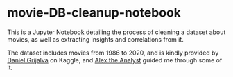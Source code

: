 # movie-DB-cleanup-notebook

This is a Jupyter Notebook detailing the process of cleaning a dataset about movies, as well as extracting insights and correlations from it.

The dataset includes movies from 1986 to 2020, and is kindly provided by [Daniel Grijalva](https://www.kaggle.com/datasets/danielgrijalvas/movies) on Kaggle, and [Alex the Analyst](https://www.youtube.com/@AlexTheAnalyst) guided me through some of it.
